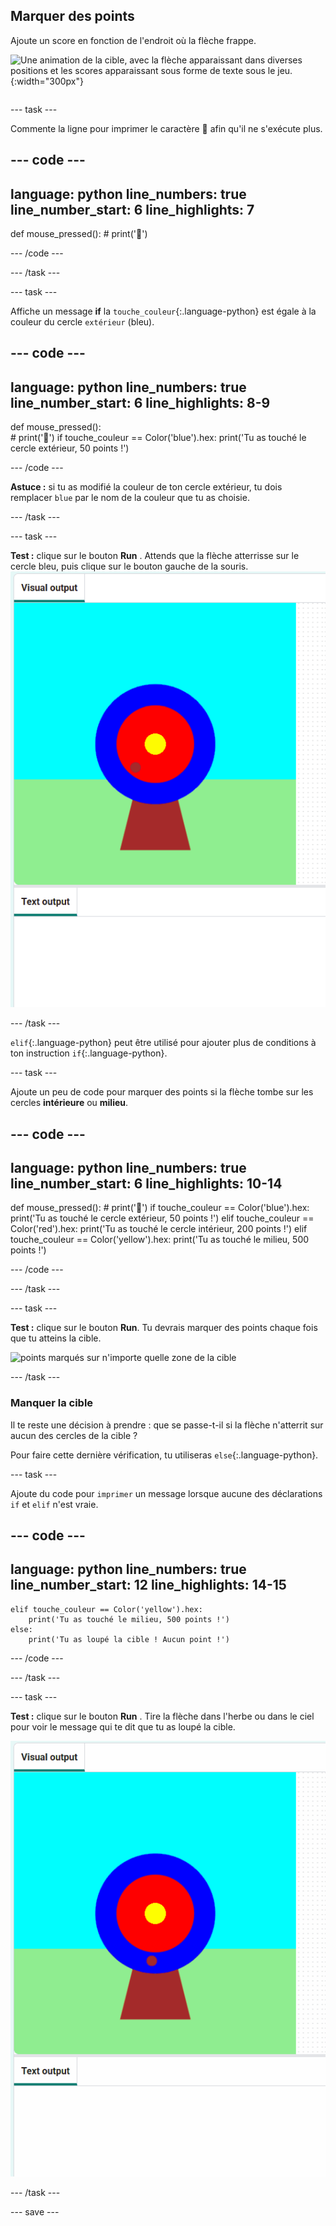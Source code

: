 ## Marquer des points

<div style="display: flex; flex-wrap: wrap">
<div style="flex-basis: 200px; flex-grow: 1; margin-right: 15px;">
Ajoute un score en fonction de l'endroit où la flèche frappe.
</div>
<div>

![Une animation de la cible, avec la flèche apparaissant dans diverses positions et les scores apparaissant sous forme de texte sous le jeu.](images/points-scored.gif){:width="300px"}

</div>
</div>

--- task ---

Commente la ligne pour imprimer le caractère 🎯 afin qu'il ne s'exécute plus.

--- code ---
---
language: python
line_numbers: true
line_number_start: 6
line_highlights: 7
---
def mouse_pressed():
    # print('🎯')

--- /code ---

--- /task ---

--- task ---

Affiche un message **if** la `touche_couleur`{:.language-python} est égale à la couleur du cercle `extérieur` (bleu).

--- code ---
---
language: python
line_numbers: true
line_number_start: 6
line_highlights: 8-9
---
def mouse_pressed():    
    # print('🎯')
    if touche_couleur == Color('blue').hex:
        print('Tu as touché le cercle extérieur, 50 points !')

--- /code ---

**Astuce :** si tu as modifié la couleur de ton cercle extérieur, tu dois remplacer `blue` par le nom de la couleur que tu as choisie.

--- /task ---

--- task ---

**Test :** clique sur le bouton **Run** . Attends que la flèche atterrisse sur le cercle bleu, puis clique sur le bouton gauche de la souris.
![points marqués lorsque le cercle bleu est cliqué](images/blue_circle_points.gif)

--- /task ---

`elif`{:.language-python} peut être utilisé pour ajouter plus de conditions à ton instruction `if`{:.language-python}.

--- task ---

Ajoute un peu de code pour marquer des points si la flèche tombe sur les cercles **intérieure** ou **milieu**.

--- code ---
---
language: python
line_numbers: true
line_number_start: 6
line_highlights: 10-14
---

def mouse_pressed():
    # print('🎯')
    if touche_couleur == Color('blue').hex:
        print('Tu as touché le cercle extérieur, 50 points !')
    elif touche_couleur == Color('red').hex:
        print('Tu as touché le cercle intérieur, 200 points !')
    elif touche_couleur == Color('yellow').hex:
        print('Tu as touché le milieu, 500 points !')

--- /code ---

--- /task ---

--- task ---

**Test :** clique sur le bouton **Run**. Tu devrais marquer des points chaque fois que tu atteins la cible.

![points marqués sur n'importe quelle zone de la cible](images/yellow-points.png)

--- /task ---

### Manquer la cible

Il te reste une décision à prendre : que se passe-t-il si la flèche n'atterrit sur aucun des cercles de la cible ?

Pour faire cette dernière vérification, tu utiliseras `else`{:.language-python}.

--- task ---

Ajoute du code pour `imprimer` un message lorsque aucune des déclarations `if` et `elif` n'est vraie.

--- code ---
---
language: python
line_numbers: true
line_number_start: 12
line_highlights: 14-15
---

    elif touche_couleur == Color('yellow').hex:
        print('Tu as touché le milieu, 500 points !')
    else:   
        print('Tu as loupé la cible ! Aucun point !')

--- /code ---

--- /task ---

--- task ---

**Test :** clique sur le bouton **Run** . Tire la flèche dans l'herbe ou dans le ciel pour voir le message qui te dit que tu as loupé la cible.

![aucun point imprimé en dehors de la cible](images/missed_no_points.gif)

--- /task ---

--- save ---
